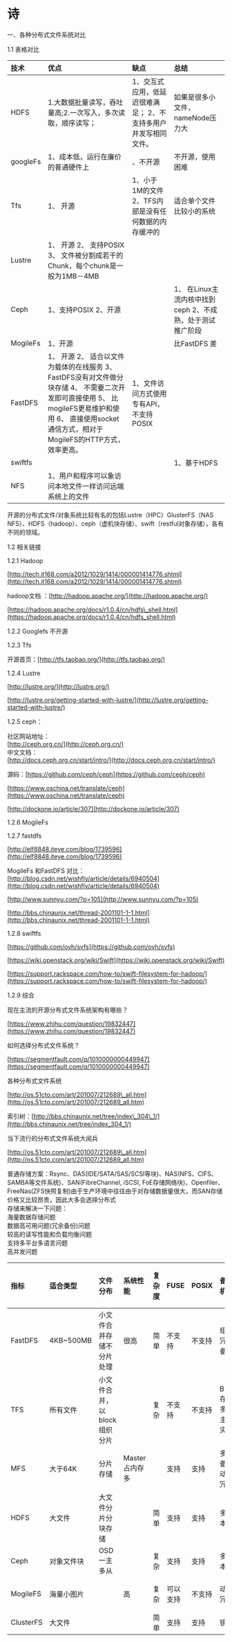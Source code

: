 # 诗

一、各种分布式文件系统对比

1.1 表格对比

| 技术 | 优点 | 缺点 | 总结 |
| :--- | :--- | :--- | :--- |
| HDFS | 1.大数据批量读写，吞吐量高;2.一次写入，多次读取，顺序读写； | 1、交互式应用，低延迟很难满足；  2、不支持多用户并发写相同文件。 | 如果是很多小文件，nameNode压力大 |
| googleFs | 1、成本低，运行在廉价的普通硬件上 | 、不开源 | 不开源，使用困难 |
| Tfs | 1、    开源 | 1、小于1M的文件  2、TFS内部是没有任何数据的内存缓冲的 | 适合单个文件比较小的系统 |
| Lustre | 1、  开源  2、  支持POSIX  3、  文件被分割成若干的Chunk，每个chunk是一般为1MB－4MB |  |  |
| Ceph | 1、支持POSIX  2、开源 |  | 1、  在Linux主流内核中找到ceph  2、不成熟，处于测试推广阶段 |
| MogileFs | 1、开源 |  | 比FastDFS 差 |
| FastDFS | 1、  开源  2、  适合以文件为载体的在线服务  3、  FastDFS没有对文件做分块存储  4、  不需要二次开发即可直接使用  5、  比mogileFS更易维护和使用  6、  直接使用socket通信方式，相对于MogileFS的HTTP方式，效率更高。 | 1、文件访问方式使用专有API，不支持POSIX |  |
| swiftfs |  |  | 1、基于HDFS |
| NFS | 1、用户和程序可以象访问本地文件一样访问远端系统上的文件 |  |  |

开源的分布式文件/对象系统比较有名的包括Lustre（HPC）GlusterFS（NAS NFS）、HDFS（hadoop）、ceph（虚机块存储）、swift（restful对象存储），各有不同的领域。

1.2 相关链接

1.2.1 Hadoop

[http://tech.it168.com/a2012/1029/1414/000001414776.shtml](http://tech.it168.com/a2012/1029/1414/000001414776.shtml)

hadoop文档 ：[http://hadoop.apache.org/](http://hadoop.apache.org/)

[https://hadoop.apache.org/docs/r1.0.4/cn/hdfs\_shell.html](https://hadoop.apache.org/docs/r1.0.4/cn/hdfs_shell.html)

1.2.2 Googlefs 不开源

1.2.3 Tfs

开源首页：[http://tfs.taobao.org/](http://tfs.taobao.org/)

1.2.4 Lustre

[http://lustre.org/](http://lustre.org/)

[http://lustre.org/getting-started-with-lustre/](http://lustre.org/getting-started-with-lustre/)

1.2.5 ceph：

社区网站地址：  
[http://ceph.org.cn/](http://ceph.org.cn/)  
中文文档：  
[http://docs.ceph.org.cn/start/intro/](http://docs.ceph.org.cn/start/intro/)

源码：[https://github.com/ceph/ceph](https://github.com/ceph/ceph)

[https://www.oschina.net/translate/ceph](https://www.oschina.net/translate/ceph)

[http://dockone.io/article/307](http://dockone.io/article/307)

1.2.6 MogileFs

1.2.7 fastdfs

[http://elf8848.iteye.com/blog/1739596](http://elf8848.iteye.com/blog/1739596)

MogileFs 和FastDFS 对比：[http://blog.csdn.net/wishfly/article/details/6940504](http://blog.csdn.net/wishfly/article/details/6940504)

[http://www.sunnyu.com/?p=105](http://www.sunnyu.com/?p=105)

[http://bbs.chinaunix.net/thread-2001101-1-1.html](http://bbs.chinaunix.net/thread-2001101-1-1.html)

1.2.8 swiftfs

[https://github.com/ovh/svfs](https://github.com/ovh/svfs)

[https://wiki.openstack.org/wiki/Swift](https://wiki.openstack.org/wiki/Swift)

[https://support.rackspace.com/how-to/swift-filesystem-for-hadoop/](https://support.rackspace.com/how-to/swift-filesystem-for-hadoop/)

1.2.9 综合

现在主流的开源分布式文件系统架构有哪些？

[https://www.zhihu.com/question/19832447](https://www.zhihu.com/question/19832447)

如何选择分布式文件系统？

[https://segmentfault.com/q/1010000000449947](https://segmentfault.com/q/1010000000449947)

各种分布式文件系统

[http://os.51cto.com/art/201007/212689\_all.htm](http://os.51cto.com/art/201007/212689_all.htm)

索引树：[http://bbs.chinaunix.net/tree/index\_304\_1/](http://bbs.chinaunix.net/tree/index_304_1/)

当下流行的分布式文件系统大阅兵

[http://os.51cto.com/art/201007/212689\_all.htm](http://os.51cto.com/art/201007/212689_all.htm)

普通存储方案：Rsync、DAS\(IDE/SATA/SAS/SCSI等块\)、NAS\(NFS、CIFS、SAMBA等文件系统\)、SAN\(FibreChannel, iSCSI, FoE存储网络块\)，Openfiler、FreeNas\(ZFS快照复制\)由于生产环境中往往由于对存储数据量很大，而SAN存储价格又比较昂贵，因此大多会选择分布式  
存储来解决一下问题：  
海量数据存储问题  
数据高可用问题\(冗余备份\)问题  
较高的读写性能和负载均衡问题  
支持多平台多语言问题  
高并发问题

| 指标 | 适合类型 | 文件分布 | 系统性能 | 复杂度 | FUSE | POSIX | 备份机制 | 通讯协议接口 | 社区支持 | 去重 | 开发语言 |
| :--- | :--- | :--- | :--- | :--- | :--- | :--- | :--- | :--- | :--- | :--- | :--- |
| FastDFS | 4KB~500MB | 小文件合并存储不分片处理 | 很高 | 简单 | 不支持 | 不支持 | 组内冗余备份 | Api  HTTP | 国内用户群 |  | C语言 |
| TFS | 所有文件 | 小文件合并，以block组织分片 |  | 复杂 | 不支持 | 不支持 | Block存储多份,主辅灾备 | API  http | 少 |  | C++ |
| MFS | 大于64K | 分片存储 | Master占内存多 |  | 支持 | 支持 | 多点备份动态冗余 | 使用fuse挂在 | 较多 |  | Perl |
| HDFS | 大文件 | 大文件分片分块存储 |  | 简单 | 支持 | 支持 | 多副本 | 原生api | 较多 |  | java |
| Ceph | 对象文件块 | OSD一主多从 |  | 复杂 | 支持 | 支持 | 多副本 | 原生api | 较少 |  | C++ |
| MogileFS | 海量小图片 |  | 高 | 复杂 | 可以支持 | 不支持 | 动态冗余 | 原生api | 文档少 |  | Perl |
| ClusterFS | 大文件 |  |  | 简单 | 支持 | 支持 | 镜像 |  | 多 |  | C |

